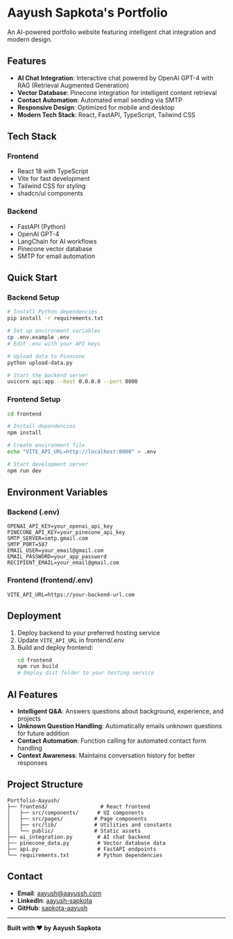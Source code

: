# Aayush Sapkota's Portfolio

An AI-powered portfolio website featuring intelligent chat integration and modern design.

## Features

- **AI Chat Integration**: Interactive chat powered by OpenAI GPT-4 with RAG (Retrieval Augmented Generation)
- **Vector Database**: Pinecone integration for intelligent content retrieval
- **Contact Automation**: Automated email sending via SMTP
- **Responsive Design**: Optimized for mobile and desktop
- **Modern Tech Stack**: React, FastAPI, TypeScript, Tailwind CSS

## Tech Stack

### Frontend
- React 18 with TypeScript
- Vite for fast development
- Tailwind CSS for styling
- shadcn/ui components

### Backend
- FastAPI (Python)
- OpenAI GPT-4
- LangChain for AI workflows
- Pinecone vector database
- SMTP for email automation

## Quick Start

### Backend Setup
```bash
# Install Python dependencies
pip install -r requirements.txt

# Set up environment variables
cp .env.example .env
# Edit .env with your API keys

# Upload data to Pinecone
python upload-data.py

# Start the backend server
uvicorn api:app --host 0.0.0.0 --port 8000
```

### Frontend Setup
```bash
cd frontend

# Install dependencies
npm install

# Create environment file
echo "VITE_API_URL=http://localhost:8000" > .env

# Start development server
npm run dev
```

## Environment Variables

### Backend (.env)
```env
OPENAI_API_KEY=your_openai_api_key
PINECONE_API_KEY=your_pinecone_api_key
SMTP_SERVER=smtp.gmail.com
SMTP_PORT=587
EMAIL_USER=your_email@gmail.com
EMAIL_PASSWORD=your_app_password
RECIPIENT_EMAIL=your_email@gmail.com
```

### Frontend (frontend/.env)
```env
VITE_API_URL=https://your-backend-url.com
```

## Deployment

1. Deploy backend to your preferred hosting service
2. Update `VITE_API_URL` in frontend/.env
3. Build and deploy frontend:
   ```bash
   cd frontend
   npm run build
   # Deploy dist folder to your hosting service
   ```

## AI Features

- **Intelligent Q&A**: Answers questions about background, experience, and projects
- **Unknown Question Handling**: Automatically emails unknown questions for future addition
- **Contact Automation**: Function calling for automated contact form handling
- **Context Awareness**: Maintains conversation history for better responses

## Project Structure

```
Portfolio-Aayush/
├── frontend/                 # React frontend
│   ├── src/components/      # UI components
│   ├── src/pages/          # Page components
│   ├── src/lib/            # Utilities and constants
│   └── public/             # Static assets
├── ai_integration.py        # AI chat backend
├── pinecone_data.py         # Vector database data
├── api.py                   # FastAPI endpoints
└── requirements.txt         # Python dependencies
```

## Contact

- **Email**: aayush@aayussh.com
- **LinkedIn**: [aayush-sapkota](https://www.linkedin.com/in/aayush-sapkota/)
- **GitHub**: [sapkota-aayush](https://github.com/sapkota-aayush)

---

**Built with ❤️ by Aayush Sapkota**